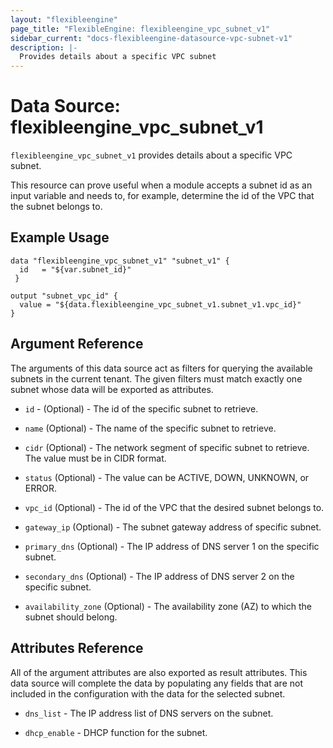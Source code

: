 ```yaml
---
layout: "flexibleengine"
page_title: "FlexibleEngine: flexibleengine_vpc_subnet_v1"
sidebar_current: "docs-flexibleengine-datasource-vpc-subnet-v1"
description: |-
  Provides details about a specific VPC subnet
---
```


# Data Source: flexibleengine_vpc_subnet_v1

`flexibleengine_vpc_subnet_v1` provides details about a specific VPC subnet.

This resource can prove useful when a module accepts a subnet id as
an input variable and needs to, for example, determine the id of the
VPC that the subnet belongs to.

## Example Usage

```hcl
data "flexibleengine_vpc_subnet_v1" "subnet_v1" {
  id   = "${var.subnet_id}"
 }

output "subnet_vpc_id" {
  value = "${data.flexibleengine_vpc_subnet_v1.subnet_v1.vpc_id}"
}
```

## Argument Reference

The arguments of this data source act as filters for querying the available
subnets in the current tenant. The given filters must match exactly one
subnet whose data will be exported as attributes.

* `id` - (Optional) - The id of the specific subnet to retrieve.

* `name` (Optional) - The name of the specific subnet to retrieve.

* `cidr` (Optional) - The network segment of specific subnet to retrieve. The value must be in CIDR format.

* `status` (Optional) - The value can be ACTIVE, DOWN, UNKNOWN, or ERROR.

* `vpc_id` (Optional) - The id of the VPC that the desired subnet belongs to.

* `gateway_ip` (Optional) - The subnet gateway address of specific subnet.

* `primary_dns` (Optional) - The IP address of DNS server 1 on the specific subnet.

* `secondary_dns` (Optional) - The IP address of DNS server 2 on the specific subnet.

* `availability_zone` (Optional) - The availability zone (AZ) to which the subnet should belong.

## **Attributes Reference**

All of the argument attributes are also exported as
result attributes. This data source will complete the data by populating
any fields that are not included in the configuration with the data for
the selected subnet.

* `dns_list` - The IP address list of DNS servers on the subnet.

* `dhcp_enable` - DHCP function for the subnet.